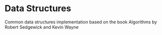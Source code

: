 
# Data Structures

Common data structures implementation based on the book Algorithms by Robert Sedgewick and Kevin Wayne